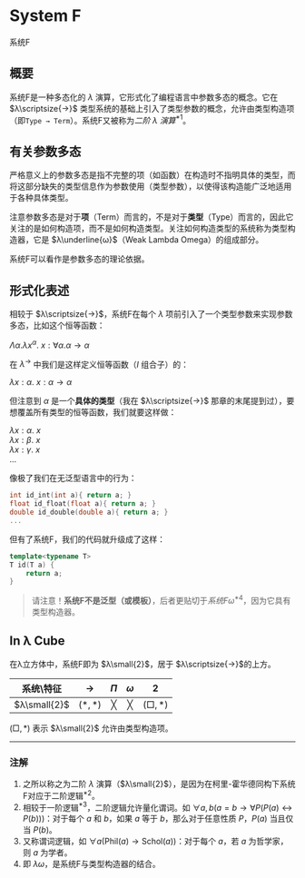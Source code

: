 # System F

系统F

## 概要

系统F是一种多态化的 $λ$ 演算，它形式化了编程语言中参数多态的概念。它在 $λ\scriptsize{→}$ 类型系统的基础上引入了类型参数的概念，允许由类型构造项（即`Type → Term`）。系统F又被称为*二阶 $λ$ 演算*$^{*1}$。

## 有关参数多态

严格意义上的参数多态是指不完整的项（如函数）在构造时不指明具体的类型，而将这部分缺失的类型信息作为参数使用（类型参数），以使得该构造能广泛地适用于各种具体类型。

注意参数多态是对于**项**（Term）而言的，不是对于**类型**（Type）而言的，因此它关注的是如何构造项，而不是如何构造类型。关注如何构造类型的系统称为类型构造器，它是 $λ\underline{ω}$（Weak Lambda Omega）的组成部分。

系统F可以看作是参数多态的理论依据。

## 形式化表述

相较于 $λ\scriptsize{→}$，系统F在每个 $λ$ 项前引入了一个类型参数来实现参数多态，比如这个恒等函数：

$Λα.λx^α.\ x:∀α.α→α$

在 $λ^{→}$ 中我们是这样定义恒等函数（$I$ 组合子）的：

$λx:α.\ x:α→α$

但注意到 $α$ 是一个**具体的类型**（我在 $λ\scriptsize{→}$ 那章的末尾提到过），要想覆盖所有类型的恒等函数，我们就要这样做：

$λx:α.\ x$  
$λx:β.\ x$  
$λx:γ.\ x$  
$...$

像极了我们在无泛型语言中的行为：

```C
int id_int(int a){ return a; }
float id_float(float a){ return a; }
double id_double(double a){ return a; }
...
```

但有了系统F，我们的代码就升级成了这样：

```C++
template<typename T>
T id(T a) {
    return a;
}
```

> 请注意！**系统F不是泛型（或模板）**，后者更贴切于*系统Fω*$^{*4}$，因为它具有类型构造器。

## In λ Cube

在λ立方体中，系统F即为 $λ\small{2}$，居于 $λ\scriptsize{→}$的上方。

|  系统\特征   |   $→$   |  $Π$  |  $ω$  |   $2$   |
| :----------: | :-----: | :---: | :---: | :-----: |
| $λ\small{2}$ | $(*,*)$ |   ╳   |   ╳   | $(□,*)$ |

$(□,*)$ 表示 $λ\small{2}$ 允许由类型构造项。

---

### 注解

1. 之所以称之为二阶 $λ$ 演算（$λ\small{2}$），是因为在柯里-霍华德同构下系统F对应于二阶逻辑$^{*2}$。
2. 相较于一阶逻辑$^{*3}$，二阶逻辑允许量化谓词。如 $∀a,b(a=b→∀P(P(a)↔P(b)))$：对于每个 $a$ 和 $b$，如果 $a$ 等于 $b$，那么对于任意性质 $P$，$P(a)$ 当且仅当 $P(b)$。
3. 又称谓词逻辑，如 $∀a({\text{Phil}}(a)→{\text{Schol}}(a))$：对于每个 $a$，若 $a$ 为哲学家，则 $a$ 为学者。
4. 即 $λω$，是系统F与类型构造器的结合。
